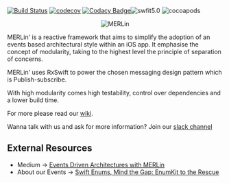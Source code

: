 [![Build Status](https://travis-ci.org/gringoireDM/MERLin.svg?branch=master)](https://travis-ci.org/gringoireDM/MERLin) [![codecov](https://codecov.io/gh/gringoireDM/MERLin/branch/master/graph/badge.svg)](https://codecov.io/gh/gringoireDM/MERLin) [![Codacy Badge](https://api.codacy.com/project/badge/Grade/e84770b28b9d4174bad2fae164afeee5)](https://www.codacy.com/app/gringoireDM/MERLin?utm_source=github.com&amp;utm_medium=referral&amp;utm_content=gringoireDM/MERLin&amp;utm_campaign=Badge_Grade)![swfit5.0](https://img.shields.io/badge/swift-5.0-orange.svg) ![cocoapods](https://cocoapod-badges.herokuapp.com/v/MERLin/badge.png)
<p align="center">
<img src="./MerlinLogo.png" alt="MERLin"/>
</p>

MERLin' is a reactive framework that aims to simplify the adoption of an events based architectural style within an iOS app. It emphasise the concept of modularity, taking to the highest level the principle of separation of concerns.

MERLin' uses RxSwift to power the chosen messaging design pattern which is Publish-subscribe.

With high modularity comes high testability, control over dependencies and a lower build time.

For more please read our [wiki](https://github.com/gringoireDM/MERLin/wiki).

Wanna talk with us and ask for more information? Join our [slack channel](https://communityinviter.com/apps/merlin-framework/join-merlin-on-slack)

## External Resources

- Medium -> [Events Driven Architectures with MERLin](https://medium.com/better-programming/events-driven-architecture-in-ios-with-merlin-63d211e64698)
- About our Events -> [Swift Enums, Mind the Gap: EnumKit to the Rescue](https://medium.com/better-programming/swift-enums-mind-the-gap-3573378d2d9f)
